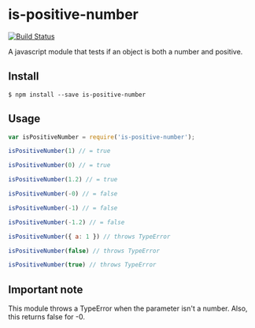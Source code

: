 # is-positive-number
[![Build Status](https://travis-ci.org/bradarv90/is-positive-number.svg?branch=master)](https://travis-ci.org/bradarv90/is-positive-number)

A javascript module that tests if an object is both a number and positive.

## Install

```
$ npm install --save is-positive-number
```


## Usage

```js
var isPositiveNumber = require('is-positive-number');

isPositiveNumber(1) // = true

isPositiveNumber(0) // = true

isPositiveNumber(1.2) // = true

isPositiveNumber(-0) // = false

isPositiveNumber(-1) // = false

isPositiveNumber(-1.2) // = false

isPositiveNumber({ a: 1 }) // throws TypeError

isPositiveNumber(false) // throws TypeError

isPositiveNumber(true) // throws TypeError
```

## Important note
This module throws a TypeError when the parameter isn't a number.
Also, this returns false for -0.
